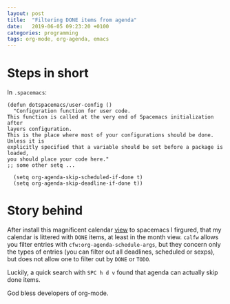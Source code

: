 ```yaml
---
layout: post
title:  "Filtering DONE items from agenda"
date:   2019-06-05 09:23:20 +0100
categories: programming
tags: org-mode, org-agenda, emacs
---
```


# Steps in short
In `.spacemacs`:
```
(defun dotspacemacs/user-config ()
  "Configuration function for user code.
This function is called at the very end of Spacemacs initialization after
layers configuration.
This is the place where most of your configurations should be done. Unless it is
explicitly specified that a variable should be set before a package is loaded,
you should place your code here."
;; some other setq ...

  (setq org-agenda-skip-scheduled-if-done t)
  (setq org-agenda-skip-deadline-if-done t))
```

# Story behind
After install this magnificent calendar [view](https://github.com/kiwanami/emacs-calfw) to spacemacs I firgured, that my calendar is littered with `DONE` items, at least in the month view. `calfw` allows you filter entries with `cfw:org-agenda-schedule-args`, but they concern only the types of entries (you can filter out all deadlines, scheduled or sexps), but does not allow one to filter out by `DONE` or `TODO`.

Luckily, a quick search with `SPC h d v` found that agenda can actually skip done items.

God bless developers of org-mode.

